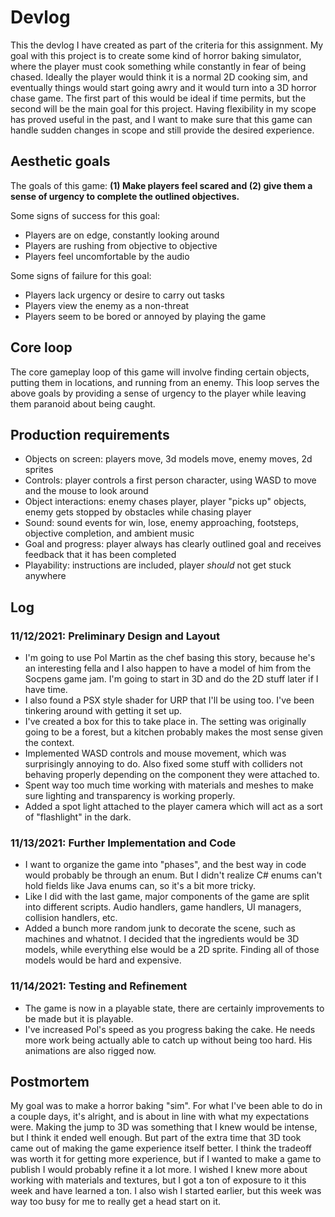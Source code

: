 # Devlog
This the devlog I have created as part of the criteria for this assignment. My goal with this project is to create some kind of horror baking simulator, where the player must cook something while constantly in fear of being chased. Ideally the player would think it is a normal 2D cooking sim, and eventually things would start going awry and it would turn into a 3D horror chase game. The first part of this would be ideal if time permits, but the second will be the main goal for this project. Having flexibility in my scope has proved useful in the past, and I want to make sure that this game can handle sudden changes in scope and still provide the desired experience.

## Aesthetic goals
The goals of this game: **(1) Make players feel scared and (2) give them a sense of urgency to complete the outlined objectives.**

Some signs of success for this goal:
- Players are on edge, constantly looking around
- Players are rushing from objective to objective
- Players feel uncomfortable by the audio

Some signs of failure for this goal:
- Players lack urgency or desire to carry out tasks
- Players view the enemy as a non-threat
- Players seem to be bored or annoyed by playing the game

## Core loop
The core gameplay loop of this game will involve finding certain objects, putting them in locations, and running from an enemy. This loop serves the above goals by providing a sense of urgency to the player while leaving them paranoid about being caught.

## Production requirements
- Objects on screen: players move, 3d models move, enemy moves, 2d sprites
- Controls: player controls a first person character, using WASD to move and the mouse to look around
- Object interactions: enemy chases player, player "picks up" objects, enemy gets stopped by obstacles while chasing player
- Sound: sound events for win, lose, enemy approaching, footsteps, objective completion, and ambient music
- Goal and progress: player always has clearly outlined goal and receives feedback that it has been completed
- Playability: instructions are included, player *should* not get stuck anywhere

## Log

### 11/12/2021: Preliminary Design and Layout
- I'm going to use Pol Martin as the chef basing this story, because he's an interesting fella and I also happen to have a model of him from the Socpens game jam. I'm going to start in 3D and do the 2D stuff later if I have time.
- I also found a PSX style shader for URP that I'll be using too. I've been tinkering around with getting it set up.
- I've created a box for this to take place in. The setting was originally going to be a forest, but a kitchen probably makes the most sense given the context.
- Implemented WASD controls and mouse movement, which was surprisingly annoying to do. Also fixed some stuff with colliders not behaving properly depending on the component they were attached to.
- Spent way too much time working with materials and meshes to make sure lighting and transparency is working properly.
- Added a spot light attached to the player camera which will act as a sort of "flashlight" in the dark.

### 11/13/2021: Further Implementation and Code
- I want to organize the game into "phases", and the best way in code would probably be through an enum. But I didn't realize C# enums can't hold fields like Java enums can, so it's a bit more tricky.
- Like I did with the last game, major components of the game are split into different scripts. Audio handlers, game handlers, UI managers, collision handlers, etc.
- Added a bunch more random junk to decorate the scene, such as machines and whatnot. I decided that the ingredients would be 3D models, while everything else would be a 2D sprite. Finding all of those models would be hard and expensive.

### 11/14/2021: Testing and Refinement
- The game is now in a playable state, there are certainly improvements to be made but it is playable.
- I've increased Pol's speed as you progress baking the cake. He needs more work being actually able to catch up without being too hard. His animations are also rigged now.

## Postmortem
My goal was to make a horror baking "sim". For what I've been able to do in a couple days, it's alright, and is about in line with what my expectations were. Making the jump to 3D was something that I knew would be intense, but I think it ended well enough. But part of the extra time that 3D took came out of making the game experience itself better. I think the tradeoff was worth it for getting more experience, but if I wanted to make a game to publish I would probably refine it a lot more. I wished I knew more about working with materials and textures, but I got a ton of exposure to it this week and have learned a ton. I also wish I started earlier, but this week was way too busy for me to really get a head start on it.
